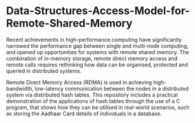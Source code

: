 # Data-Structures-Access-Model-for-Remote-Shared-Memory

Recent achievements in high-performance computing have significantly narrowed the performance gap between single and multi-node computing, and opened up opportunities for systems with remote shared memory. The combination of in-memory storage, remote direct memory access and remote calls requires rethinking how data can be organised, protected and queried in distributed systems.

Remote Direct Memory Access (RDMA) is used in achieving high-bandwidth, low-latency communication between the nodes in a distributed system via distributed hash tables. This repository includes a practical demonstration of the applications of hash tables through the use of a C program, that shows how they can be utilised in real-world scenarios, such as storing the Aadhaar Card details of individuals in a database.
